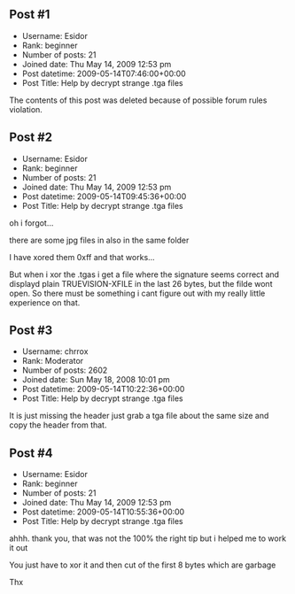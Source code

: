 ## Post #1
- Username: Esidor
- Rank: beginner
- Number of posts: 21
- Joined date: Thu May 14, 2009 12:53 pm
- Post datetime: 2009-05-14T07:46:00+00:00
- Post Title: Help by decrypt strange .tga files

The contents of this post was deleted because of possible forum rules violation.
## Post #2
- Username: Esidor
- Rank: beginner
- Number of posts: 21
- Joined date: Thu May 14, 2009 12:53 pm
- Post datetime: 2009-05-14T09:45:36+00:00
- Post Title: Help by decrypt strange .tga files

oh i forgot...

there are some jpg files in also in the same folder

I have xored them 0xff and that works... 

But when i xor the .tgas i get a file where the signature seems correct and displayd plain TRUEVISION-XFILE in the last 26 bytes, but the filde wont open.  So there must be something i cant figure out with my really little experience on that.
## Post #3
- Username: chrrox
- Rank: Moderator
- Number of posts: 2602
- Joined date: Sun May 18, 2008 10:01 pm
- Post datetime: 2009-05-14T10:22:36+00:00
- Post Title: Help by decrypt strange .tga files

It is just missing the header just grab a tga file about the same size and copy the header from that.
## Post #4
- Username: Esidor
- Rank: beginner
- Number of posts: 21
- Joined date: Thu May 14, 2009 12:53 pm
- Post datetime: 2009-05-14T10:55:36+00:00
- Post Title: Help by decrypt strange .tga files

ahhh. thank you, that was not the 100% the right tip but i helped me to work it out 

You just have to xor it and then cut of the first 8 bytes which are garbage 

Thx
